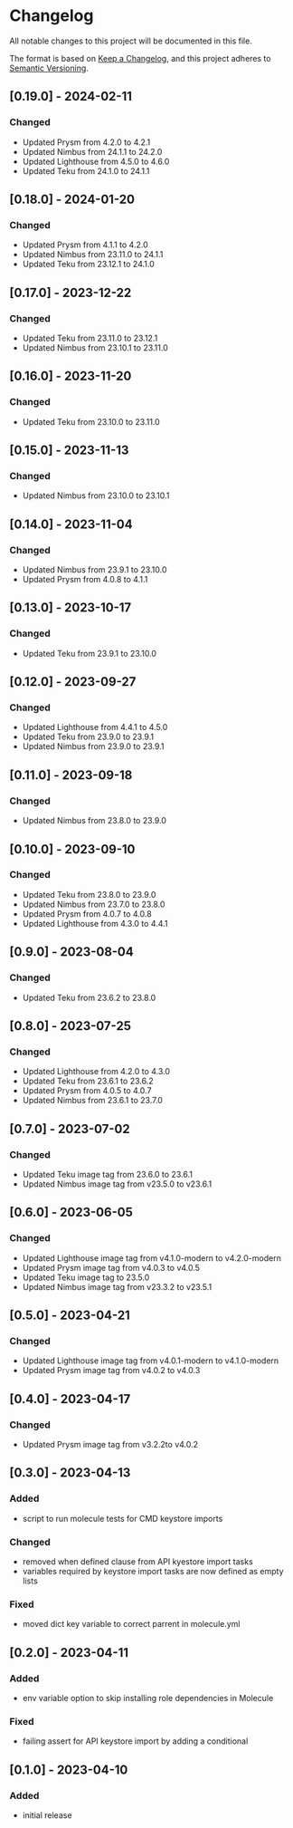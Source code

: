 # Changelog

All notable changes to this project will be documented in this file.

The format is based on [Keep a Changelog](https://keepachangelog.com/en/1.0.0/),
and this project adheres to [Semantic Versioning](https://semver.org/spec/v2.0.0.html).

## [0.19.0] - 2024-02-11

### Changed

- Updated Prysm from 4.2.0 to 4.2.1
- Updated Nimbus from 24.1.1 to 24.2.0
- Updated Lighthouse from 4.5.0 to 4.6.0
- Updated Teku from 24.1.0 to 24.1.1

## [0.18.0] - 2024-01-20

### Changed

- Updated Prysm from 4.1.1 to 4.2.0
- Updated Nimbus from 23.11.0 to 24.1.1
- Updated Teku from 23.12.1 to 24.1.0

## [0.17.0] - 2023-12-22

### Changed

- Updated Teku from 23.11.0 to 23.12.1
- Updated Nimbus from 23.10.1 to 23.11.0

## [0.16.0] - 2023-11-20

### Changed

- Updated Teku from 23.10.0 to 23.11.0

## [0.15.0] - 2023-11-13

### Changed

- Updated Nimbus from 23.10.0 to 23.10.1

## [0.14.0] - 2023-11-04

### Changed

- Updated Nimbus from 23.9.1 to 23.10.0
- Updated Prysm from 4.0.8 to 4.1.1

## [0.13.0] - 2023-10-17

### Changed

- Updated Teku from 23.9.1 to 23.10.0

## [0.12.0] - 2023-09-27

### Changed

- Updated Lighthouse from 4.4.1 to 4.5.0
- Updated Teku from 23.9.0 to 23.9.1
- Updated Nimbus from 23.9.0 to 23.9.1

## [0.11.0] - 2023-09-18

### Changed

- Updated Nimbus from 23.8.0 to 23.9.0

## [0.10.0] - 2023-09-10

### Changed

- Updated Teku from 23.8.0 to 23.9.0
- Updated Nimbus from 23.7.0 to 23.8.0
- Updated Prysm from 4.0.7 to 4.0.8
- Updated Lighthouse from 4.3.0 to 4.4.1

## [0.9.0] - 2023-08-04

### Changed

- Updated Teku from 23.6.2 to 23.8.0

## [0.8.0] - 2023-07-25

### Changed

- Updated Lighthouse from 4.2.0 to 4.3.0
- Updated Teku from 23.6.1 to 23.6.2
- Updated Prysm from 4.0.5 to 4.0.7
- Updated Nimbus from 23.6.1 to 23.7.0

## [0.7.0] - 2023-07-02

### Changed

- Updated Teku image tag from 23.6.0 to 23.6.1
- Updated Nimbus image tag from v23.5.0 to v23.6.1

## [0.6.0] - 2023-06-05

### Changed

- Updated Lighthouse image tag from v4.1.0-modern to v4.2.0-modern
- Updated Prysm image tag from v4.0.3 to v4.0.5
- Updated Teku image tag to 23.5.0
- Updated Nimbus image tag from v23.3.2 to v23.5.1

## [0.5.0] - 2023-04-21

### Changed

- Updated Lighthouse image tag from v4.0.1-modern to v4.1.0-modern
- Updated Prysm image tag from v4.0.2 to v4.0.3

## [0.4.0] - 2023-04-17

### Changed

- Updated Prysm image tag from v3.2.2to v4.0.2


## [0.3.0] - 2023-04-13

### Added

- script to run molecule tests for CMD keystore imports

### Changed

- removed when defined clause from API kyestore import tasks
- variables required by keystore import tasks are now defined as empty lists

### Fixed

- moved dict key variable to correct parrent in molecule.yml


## [0.2.0] - 2023-04-11

### Added

- env variable option to skip installing role dependencies in Molecule

### Fixed

- failing assert for API keystore import by adding a conditional


## [0.1.0] - 2023-04-10

### Added

- initial release
